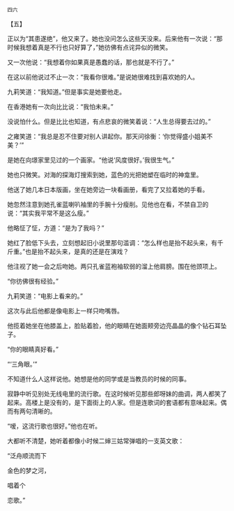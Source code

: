     四六 

   【五】

   正以为“其患遂绝”，他又来了。她也没问怎么这些天没来。后来他有一次说：“那时候我想着真是不行也只好算了，”她彷佛有点诧异似的微笑。

   又一次他说：“我想着你如果真是愚蠢的话，那也就是不行了。”

   在这以前他说过不止一次：“我看你很难。”是说她很难找到喜欢她的人。

   九莉笑道：“我知道。”但是事实是她要他走。

   在香港她有一次向比比说：“我怕未来。”

   没说怕什么。但是比比也知道，有点悲哀的微笑着说：“人生总得要去过的。”

   之雍笑道：“我总是忍不住要对别人讲起你。那天问徐衡：‘你觉得盛小姐美不美？’”

   是她在向璟家里见过的一个画家。“他说‘风度很好。’我很生气。”

   她也只微笑。对海的探海灯搜索到她，蓝色的光把她塑在临时的神龛里。

   他送了她几本日本版画，坐在她旁边一块看画册，看完了又拉着她的手看。

   她忽然注意到她孔雀蓝喇叭袖里的手腕十分瘦削。见他也在看，不禁自卫的说：“其实我平常不是这么瘦。”

   他略怔了怔，方道：“是为了我吗？”

   她红了脸低下头去，立刻想起旧小说里那句滥调：“怎么样也是抬不起头来，有千斤重。”也是抬不起头来，是真的还是在演戏？

   他注视了她一会之后吻她。两只孔雀蓝袍袖软弱的溜上他肩膀。围在他颈项上。

   “你彷佛很有经验。”

   九莉笑道：“电影上看来的。”

   这次与此后他都是像电影上一样只吻嘴唇。

   他揽着她坐在他膝盖上，脸贴着脸，他的眼睛在她面颊旁边亮晶晶的像个钻石耳坠子。

   “你的眼睛真好看。”

   “‘三角眼。’”

   不知道什么人这样说他。她想是他的同学或是当教员的时候的同事。

   寂静中听见别处无线电里的流行歌。在这时候听见那些郎呀妹的曲调，两人都笑了起来。高楼上是没有的，是下面街上的人家。但是连歌词的套语都有意味起来。偶而有两句清晰的。

   “嗳，这流行歌也很好。”他也在听。

   大都听不清楚，她听着都像小时候二婶三姑常弹唱的一支英文歌：

   “泛舟顺流而下

   金色的梦之河，

   唱着个

   恋歌。”

